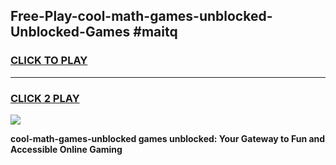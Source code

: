 
## Free-Play-cool-math-games-unblocked-Unblocked-Games #maitq
<h3>
<a href="https://news.freeplayer.one?title=cool-math-games-unblocked&ref=8M">CLICK TO PLAY</a></h3>
<hr>

<h3>
<a href="https://news.freeplayer.one?title=cool-math-games-unblocked&ref=8M">CLICK 2 PLAY</a>
  
</h3>

<a href="https://news.freeplayer.one?title=cool-math-games-unblocked&ref=8M"><img src="https://clearcache.store/games.png"></a>


**cool-math-games-unblocked games unblocked: Your Gateway to Fun and Accessible Online Gaming**
